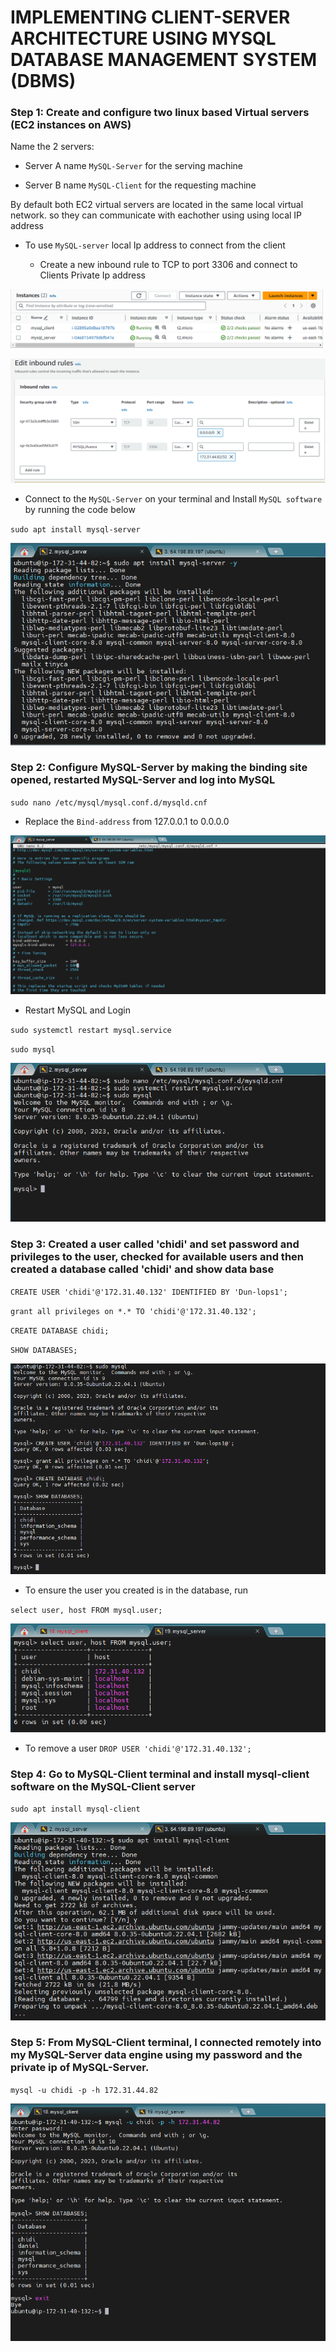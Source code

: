 # IMPLEMENTING CLIENT-SERVER ARCHITECTURE USING MYSQL DATABASE MANAGEMENT SYSTEM (DBMS)

### Step 1: Create and configure two linux based Virtual servers (EC2 instances on AWS)

Name the 2 servers:

- Server A name `MySQL-Server` for the serving machine

* Server B name `MySQL-Client` for the requesting machine

By default both EC2 virtual servers are located in the same local virtual network. so they can communicate with eachother using using local IP address

- To use `MySQL-server` local Ip address to connect from the client

  - Create a new inbound rule to TCP to port 3306 and connect to Clients Private Ip address

![Alt text](Images/instances.PNG)

![Alt text](<Images/mysql client security.PNG>)

- Connect to the `MySQL-Server` on your terminal and Install `MySQL software` by running the code below

`sudo apt install mysql-server`

![Alt text](<Images/mysql server install.PNG>)

### Step 2: Configure MySQL-Server by making the binding site opened, restarted MySQL-Server and log into MySQL

`sudo nano /etc/mysql/mysql.conf.d/mysqld.cnf`

- Replace the `Bind-address` from 127.0.0.1 to 0.0.0.0

![Alt text](<Images/mysql server config.PNG>)

- Restart MySQL and Login

`sudo systemctl restart mysql.service`

`sudo mysql`

![Alt text](<Images/mysql server config 2.PNG>)

### Step 3: Created a user called 'chidi' and set password and privileges to the user, checked for available users and then created a database called 'chidi' and show data base

`CREATE USER 'chidi'@'172.31.40.132' IDENTIFIED BY 'Dun-lops1';`

`grant all privileges on *.* TO 'chidi'@'172.31.40.132';`

`CREATE DATABASE chidi;`

`SHOW DATABASES;`

![Alt text](<Images/mysql user.PNG>)

- To ensure the user you created is in the database, run

`select user, host FROM mysql.user;`

![Alt text](<Images/mysql user created.PNG>)

- To remove a user `DROP USER 'chidi'@'172.31.40.132';`

### Step 4: Go to MySQL-Client terminal and install mysql-client software on the MySQL-Client server

`sudo apt install mysql-client`

![Alt text](<Images/mysql client install.PNG>)

### Step 5: From MySQL-Client terminal, I connected remotely into my MySQL-Server data engine using my password and the private ip of MySQL-Server.

`mysql -u chidi -p -h 172.31.44.82`

![Alt text](<Images/mysql client-server login.PNG>)
